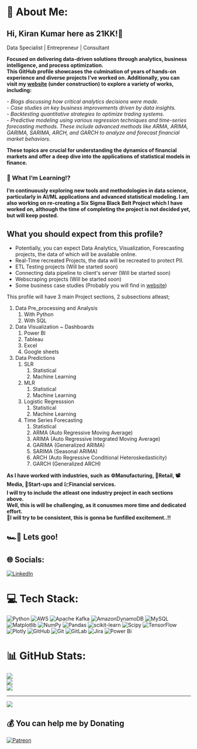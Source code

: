 # 💫 About Me:
## Hi, Kiran Kumar here as 21KK!👋
Data Specialist | Entrepreneur | Consultant

**Focused on delivering data-driven solutions through analytics, business intelligence, and process optimization.<br>
This GitHub profile showcases the culmination of years of hands-on experience and diverse projects I’ve worked on. Additionally, you can visit my [website](https://www.k21projects.in) (under construction) to explore a variety of works, including:**

*- Blogs discussing how critical analytics decisions were made.*<br>
*- Case studies on key business improvements driven by data insights.*<br>
*- Backtesting quantitative strategies to optimize trading systems.*<br>
*- Predictive modeling using various regression techniques and time-series forecasting methods. These include advanced methods like ARMA, ARIMA, GARIMA, SARIMA, ARCH, and GARCH to analyze and forecast financial market behaviors.*<br>

**These topics are crucial for understanding the dynamics of financial markets and offer a deep dive into the applications of statistical models in finance.**

### 🌱  What I’m Learning!?
**I’m continuously exploring new tools and methodologies in data science, particularly in AI/ML applications and advanced statistical modeling.
I am also working on re-creating a Six Sigma Black Belt Project which I have worked on, although the time of completing the project is not decided yet, but will keep posted.**

## What you should expect from this profile?

- Potentially, you can expect Data Analytics, Visualization, Forescasting projects, the data of which will be available online.
- Real-Time recreated Projects, the data will be recreated to protect PII.
- ETL Testing projects (Will be started soon)
- Connecting data pipeline to client's server (Will be started soon)
- Webscraping projects (Will be started soon)
- Some business case studies (Probably you will find in [website](https://www.k21projects.in))

This profile will have 3 main Project sections, 2 subsections atleast;

  1. Data Pre_processing and Analysis
     1. With Python
     2. With SQL
  2. Data Visualization ~ Dashboards
     1. Power BI
     2. Tableau
     3. Excel
     4. Google sheets
  3. Data Predictions
     1. SLR
        1. Statistical
        2. Machine Learning
     2. MLR
        1. Statistical
        2. Machine Learning
     3. Logistic Regresssion
        1. Statistical
        2. Machine Learning
     4. Time Series Forecasting
        1. Statistical
        2. ARMA (Auto Regressive Moving Average)
        3. ARIMA (Auto Regressive Integrated Moving Average)
        4. GARIMA (Generalized ARIMA)
        5. SARIMA (Seasonal ARIMA)
        6. ARCH (Auto Regressive Conditional Heteroskedasticity)
        7. GARCH (Generalized ARCH)


**As I have worked with industries, such as ⚙️Manufacturing, 🛒Retail, 📽️Media, 🚀Start-ups and 💹Financial services.<br>I will try to include the atleast one industry project in each sections above.<br>Well, this is will be challenging, as it conusmes more time and dedicated effort.<br>🔁I will try to be consistent, this is gonna be funfilled excitement..!!**
## 🏎️💨 **Lets goo!** 




## 🌐 Socials:
[![LinkedIn](https://img.shields.io/badge/LinkedIn-%230077B5.svg?logo=linkedin&logoColor=white)](https://www.linkedin.com/in/kirands) 

# 💻 Tech Stack:
![Python](https://img.shields.io/badge/python-3670A0?style=for-the-badge&logo=python&logoColor=ffdd54) ![AWS](https://img.shields.io/badge/AWS-%23FF9900.svg?style=for-the-badge&logo=amazon-aws&logoColor=white) ![Apache Kafka](https://img.shields.io/badge/Apache%20Kafka-000?style=for-the-badge&logo=apachekafka) ![AmazonDynamoDB](https://img.shields.io/badge/Amazon%20DynamoDB-4053D6?style=for-the-badge&logo=Amazon%20DynamoDB&logoColor=white) ![MySQL](https://img.shields.io/badge/mysql-4479A1.svg?style=for-the-badge&logo=mysql&logoColor=white) ![Matplotlib](https://img.shields.io/badge/Matplotlib-%23ffffff.svg?style=for-the-badge&logo=Matplotlib&logoColor=black) ![NumPy](https://img.shields.io/badge/numpy-%23013243.svg?style=for-the-badge&logo=numpy&logoColor=white) ![Pandas](https://img.shields.io/badge/pandas-%23150458.svg?style=for-the-badge&logo=pandas&logoColor=white) ![scikit-learn](https://img.shields.io/badge/scikit--learn-%23F7931E.svg?style=for-the-badge&logo=scikit-learn&logoColor=white) ![Scipy](https://img.shields.io/badge/SciPy-%230C55A5.svg?style=for-the-badge&logo=scipy&logoColor=%white) ![TensorFlow](https://img.shields.io/badge/TensorFlow-%23FF6F00.svg?style=for-the-badge&logo=TensorFlow&logoColor=white) ![Plotly](https://img.shields.io/badge/Plotly-%233F4F75.svg?style=for-the-badge&logo=plotly&logoColor=white) ![GitHub](https://img.shields.io/badge/github-%23121011.svg?style=for-the-badge&logo=github&logoColor=white) ![Git](https://img.shields.io/badge/git-%23F05033.svg?style=for-the-badge&logo=git&logoColor=white) ![GitLab](https://img.shields.io/badge/gitlab-%23181717.svg?style=for-the-badge&logo=gitlab&logoColor=white) ![Jira](https://img.shields.io/badge/jira-%230A0FFF.svg?style=for-the-badge&logo=jira&logoColor=white) ![Power Bi](https://img.shields.io/badge/power_bi-F2C811?style=for-the-badge&logo=powerbi&logoColor=black)
# 📊 GitHub Stats:
![](https://github-readme-stats.vercel.app/api?username=21KK&theme=radical&hide_border=false&include_all_commits=false&count_private=false)<br/>
![](https://github-readme-streak-stats.herokuapp.com/?user=21KK&theme=radical&hide_border=false)<br/>
![](https://github-readme-stats.vercel.app/api/top-langs/?username=21KK&theme=radical&hide_border=false&include_all_commits=false&count_private=false&layout=compact)

---
[![](https://visitcount.itsvg.in/api?id=21KK&icon=0&color=0)](https://visitcount.itsvg.in)

  ## 💰 You can help me by Donating
  [![Patreon](https://img.shields.io/badge/Patreon-F96854?style=for-the-badge&logo=patreon&logoColor=white)]([https://patreon.com/patreon.com/KiranKumaras21kk](https://patreon.com/KiranKumaras21kk?utm_medium=unknown&utm_source=join_link&utm_campaign=creatorshare_creator&utm_content=copyLink)) 

  
<!-- Proudly created with GPRM ( https://gprm.itsvg.in ) -->
